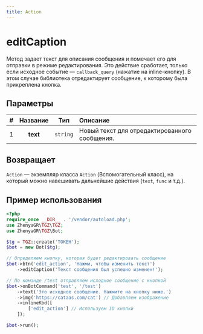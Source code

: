 ```yaml
---
title: Action
---
```


# editCaption
Метод задает текст для описания сообщения и помечает его для отправки в режиме редактирования. Это действие сработает, только если исходное событие — `callback_query` (нажатие на inline-кнопку). В этом случае библиотека отредактирует сообщение, к которому была прикреплена кнопка.

## Параметры
| # | Название |   Тип    | Описание                                      |
|:-:|:--------:|:--------:|:----------------------------------------------|
| 1 | **text** | `string` | Новый текст для отредактированного сообщения. |

## Возвращает
`Action` — экземпляр класса `Action` (Вспомогательный класс), на который можно навешивать дальнейшие действия (`text`, `func` и т.д.).

## Пример использования
```php
<?php
require_once __DIR__ . '/vendor/autoload.php';
use ZhenyaGR\TGZ\TGZ;
use ZhenyaGR\TGZ\Bot;

$tg = TGZ::create('ТОКЕН');
$bot = new Bot($tg);

// Определяем кнопку, которая будет редактировать сообщение
$bot->btn('edit_action', 'Нажми, чтобы изменить текст')
    ->editCaption('Текст сообщения был успешно изменен!');

// По команде /test отправляем исходное сообщение с кнопкой
$bot->onBotCommand('test', '/test')
    ->text('Это исходное сообщение. Нажмите на кнопку ниже.')
    ->img('https://cataas.com/cat') // Добавляем изображение
    ->inlineKbd([
        ['edit_action'] // Используем ID кнопки
    ]);

$bot->run();
```